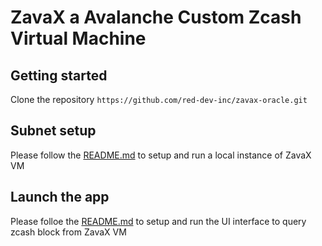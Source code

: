 # ZavaX a Avalanche Custom Zcash Virtual Machine

## Getting started

Clone the repository `https://github.com/red-dev-inc/zavax-oracle.git`

## Subnet setup

Please follow the [README.md](subnet/README.md) to setup and run a local instance of ZavaX VM

## Launch the app

Please folloe the [README.md](ui/README.md) to setup and run the UI interface to query zcash block from ZavaX VM


